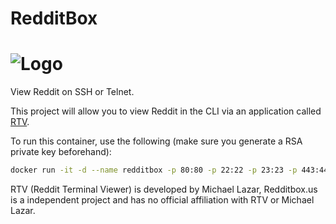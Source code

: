 # RedditBox
# ![Logo](https://ss.delta360.net/ss_66781e5148d56890563bed909125686e.png "Logo")
View Reddit on SSH or Telnet.

This project will allow you to view Reddit in the CLI via an application called [RTV](https://github.com/michael-lazar/rtv).


To run this container, use the following (make sure you generate a RSA private key beforehand):
```bash
docker run -it -d --name redditbox -p 80:80 -p 22:22 -p 23:23 -p 443:443 -v <rsa_key_location>/id_rsa:/app/id_rsa:ro -v <ssl_location>:/root/.caddy falkenssmaze/redditbox
```


RTV (Reddit Terminal Viewer) is developed by Michael Lazar, Redditbox.us is a independent project and has no official affiliation with RTV or Michael Lazar.
